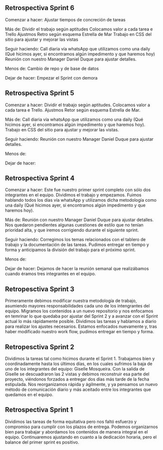 ## Retrospectiva Sprint 6
Comenzar a hacer:
Ajustar tiempos de concreción de tareas

Más de: 
Dividir el trabajo según aptitudes
Colocamos valor a cada tarea e Trello
Ajustmos Retro según esquema Estrella de Mar
Trabajo en CSS del sitio para ajustar y mejorar las vistas

Seguir haciendo: 
Call diaria vía whatsApp que utilizamos como una daily (Qué hicimos ayer, si encontramos algún impedimento y que haremos hoy) 
Reunión con nuestro Manager Daniel Duque para ajustar detalles. 

Menos de:
Cambio de repo y de base de datos

Dejar de hacer: 
Empezar el Sprint con demora

## Retrospectiva Sprint 5
Comenzar a hacer: Dividir el trabajo según aptitudes. Colocamos valor a cada tarea e Trello. Ajustmos Retor según esquema Estrella de Mar. 

Más de: Call diaria vía whatsApp que utilizamos como una daily (Qué hicimos ayer, si encontramos algún impedimento y que haremos hoy). Trabajo en CSS del sitio para ajustar y mejorar las vistas.

Seguir haciendo: Reunión con nuestro Manager Daniel Duque para ajustar detalles. 

Menos de:

Dejar de hacer: 


## Retrospectiva Sprint 4
Comenzar a hacer: Este fue nuestro primer sprint completo con sólo dos integrantes en el equipo. Dividimos el trabajo y empezamos. Fuimos hablando todos los días vía whatsApp y utilizamos dicha metodología como una daily (Qué hicimos ayer, si encontramos algún impedimento y que haremos hoy). 

Más de: Reunión con nuestro Manager Daniel Duque para ajustar detalles. Nos quedaron pendientes algunas cuestiones de estilo que no tenían prioridad alta, y que iremos corrigiendo durante el siguiente sprint.

Seguir haciendo: Corregimos los temas relacionados con el tablero de trabajo y la documentación de las tareas. Pudimos entregar en tiempo y forma y anticipamos la división del trabajo para el próximo sprint.

Menos de:

Dejar de hacer: Dejamos de hacer la reunión semanal que realizábamos cuando éramos tres integrantes en el equipo.


## Retropesctiva Sprint 3
Primeramente debimos modificar nuestra metodología de trabajo, asumiendo mayores responsabilidades cada uno de los intengrantes del equipo. Migramos los contenidos a un nuevo repositorio y nos enfocamos en temrinar lo que quedaba por ajustar del Sprint 2 y a avanzar con el Sprint actual lo más rápidamente posible. Dividimos las tareas y hablamos a diario para realizar los ajustes necesarios. Estamos enfocados nuevamente y, tras haber modificado nuestro work flow, pudimos entregar en tiempo y forma.


## Retropesctiva Sprint 2
Dividimos la tareas tal como hicimos durante el Sprint 1. Trabajamos bien y coordinadamente hasta los últimos días, en los cuales sufrimos la baja de uno de los integrantes del equipo: Giselle Mosqueira. Con la salida de Giselle se descuadraron las 2 vistas y debimos reconstruir esa parte del proyecto, viéndonos forzados a entregar dos días más tarde de la fecha estipulada. Nos reorganizamos rápida y ágilmente, y ya pensamos un nuevo método de comunicación diario y más aceitado entre los integrantes que quedamos en el equipo.


## Retrospectiva Sprint 1
Dividimos las tareas de forma equitativa pero nos faltó esfuerzo y compromiso para cumplir con los plazos de entrega. Podemos organizarnos bien para trabajar y abordamos los contenidos de manera integral en el equipo. Continuaremos ajustando en cuanto a la dedicación horaria, pero el balance del primer sprint es positivo.

